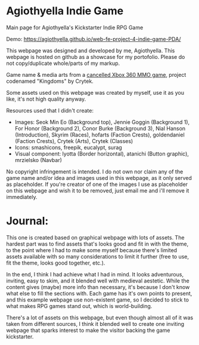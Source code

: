 # Agiothyella Indie Game
Main page for Agiothyella's Kickstarter Indie RPG Game

Demo: https://agiothyella.github.io/web-fe-project-4-indie-game-PDA/

This webpage was designed and developed by me, Agiothyella. This webpage is hosted on github as a showcase for my portofolio. Please do not copy/duplicate whole/parts of my markup.

Game name & media arts from a [cancelled Xbox 360 MMO game](https://www.unseen64.net/2014/12/15/ryse-kingdoms-xbox-360-cancelled/), project codenamed "Kingdoms" by Crytek.


Some assets used on this webpage was created by myself, use it as you like, it's not high quality anyway.

Resources used that I didn't create:
- Images: Seok Min Eo (Background top), Jennie Goggin (Background 1), For Honor (Background 2), Conor Burke (Background 3), Nial Hanson (Introduction), Skyrim (Races), hofarts (Faction Crests), goldendaniel (Faction Crests), Crytek (Arts), Crytek (Classes)
- Icons: smashicons, freepik, eucalypt, surag
- Visual component: lyotta (Border horizontal), atanichi (Button graphic), mrzielsko (Navbar)

No copyright infringement is intended. I do not own nor claim any of the game name and/or idea and images used in this webpage, as it only served as placeholder. If you're creator of one of the images I use as placeholder on this webpage and wish it to be removed, just email me and i'll remove it immediately.

# Journal:

This one is created based on graphical webpage with lots of assets. The hardest part was to find assets that's looks good and fit in with the theme, to the point where I had to make some myself because there's limited assets available with so many considerations to limit it further (free to use, fit the theme, looks good together, etc.).

In the end, I think I had achieve what I had in mind. It looks adventurous, inviting, easy to skim, and it blended well with medieval aestetic. While the content gives (maybe) more info than necessary, it's because I don't know what else to fill the sections with. Each game has it's own points to present, and this example webpage use non-existent game, so I decided to stick to what makes RPG games stand out, which is world-building.

There's a lot of assets on this webpage, but even though almost all of it was taken from different sources, I think it blended well to create one inviting webpage that sparks interest to make the visitor backing the game kickstarter.
